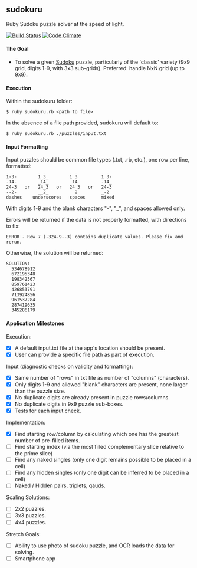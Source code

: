 ## sudokuru
Ruby Sudoku puzzle solver at the speed of light.

[![Build Status](https://semaphoreci.com/api/v1/projects/f143a17b-2c6c-45c1-8698-5e79c8e736b7/663467/shields_badge.svg)](https://semaphoreci.com/rolandburrows/sudokuru)  [![Code Climate](https://codeclimate.com/github/RolandBurrows/sudokuru/badges/gpa.svg)](https://codeclimate.com/github/RolandBurrows/sudokuru)

#### The Goal
* To solve a given [Sudoku](https://en.wikipedia.org/wiki/Sudoku) puzzle, particularly of the 'classic' variety (9x9 grid, digits 1-9, with 3x3 sub-grids). Preferred: handle NxN grid (up to 9x9).

#### Execution
Within the sudokuru folder:
```
$ ruby sudokuru.rb <path to file>
```
In the absence of a file path provided, sudokuru will default to:
```
$ ruby sudokuru.rb ./puzzles/input.txt
```

#### Input Formatting
Input puzzles should be common file types (.txt, .rb, etc.), one row per line, formatted:
```
1-3-        1_3_        1 3         1 3-
-14-        _14_         14         -14_   
24-3   or   24_3   or   24 3   or   24-3
--2-        __2_          2         _-2 
dashes    underscores   spaces      mixed
```
With digits 1-9 and the blank characters "-", "_", and spaces allowed only.

Errors will be returned if the data is not properly formatted, with directions to fix:
```
ERROR - Row 7 (-324-9--3) contains duplicate values. Please fix and rerun.
```

Otherwise, the solution will be returned:
```
SOLUTION:
  534678912
  672195348
  198342567
  859761423
  426853791
  713924856
  961537284
  287419635
  345286179
```

#### Application Milestones
Execution:
- [X] A default input.txt file at the app's location should be present.
- [X] User can provide a specific file path as part of execution.

Input (diagnostic checks on validity and formatting):
- [X] Same number of "rows" in txt file as number of "columns" (characters).
- [X] Only digits 1-9 and allowed "blank" characters are present, none larger than the puzzle size.
- [X] No duplicate digits are already present in puzzle rows/columns.
- [X] No duplicate digits in 9x9 puzzle sub-boxes.
- [X] Tests for each input check.

Implementation:
- [X] Find starting row/column by calculating which one has the greatest number of pre-filled items.
- [ ] Find starting index (via the most filled complementary slice relative to the prime slice)
- [ ] Find any naked singles (only one digit remains possible to be placed in a cell)
- [ ] Find any hidden singles (only one digit can be inferred to be placed in a cell)
- [ ] Naked / Hidden pairs, triplets, qauds.

Scaling Solutions:
- [ ] 2x2 puzzles.
- [ ] 3x3 puzzles.
- [ ] 4x4 puzzles.

Stretch Goals:
- [ ] Ability to use photo of sudoku puzzle, and OCR loads the data for solving.
- [ ] Smartphone app
